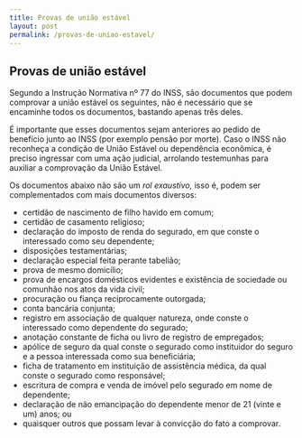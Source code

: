 ```yaml
---
title: Provas de união estável
layout: post
permalink: /provas-de-uniao-estavel/
---
```


<section class="container paginas">
  <div class="row">
    <div class="col-md-8">

  <h1>Provas de união estável</h1>

<p>

  Segundo a Instrução Normativa nº 77 do INSS, são documentos que podem comprovar a união estável os seguintes, não é necessário que se encaminhe todos os documentos, bastando apenas três deles.

  É importante que esses documentos sejam anteriores ao pedido de benefício junto ao INSS (por exemplo pensão por morte). Caso o INSS não reconheça a condição de União Estável ou dependência econômica, é preciso ingressar com uma ação judicial, arrolando testemunhas para auxiliar a comprovação da União Estável.

  Os documentos abaixo não são um <em>rol exaustivo,</em> isso é, podem ser complementados com mais documentos diversos:
</p>

  <ul>
    <li>certidão de nascimento de filho havido em comum;</li>
    <li>certidão de casamento religioso;</li>
    <li>declaração do imposto de renda do segurado, em que conste o interessado como seu dependente;</li>
    <li>disposições testamentárias;</li>
    <li>declaração especial feita perante tabelião;</li>
    <li>prova de mesmo domicílio;</li>
    <li>prova de encargos domésticos evidentes e existência de sociedade ou comunhão nos atos da vida civil;</li>
    <li>procuração ou fiança reciprocamente outorgada;</li>
    <li>conta bancária conjunta;</li>
    <li>registro em associação de qualquer natureza, onde conste o interessado como dependente do segurado;</li>
    <li>anotação constante de ficha ou livro de registro de empregados;</li>
    <li>apólice de seguro da qual conste o segurado como instituidor do seguro e a pessoa interessada como sua beneficiária;</li>
    <li>ficha de tratamento em instituição de assistência médica, da qual conste o segurado como responsável;</li>
    <li>escritura de compra e venda de imóvel pelo segurado em nome de dependente;</li>
    <li>declaração de não emancipação do dependente menor de 21 (vinte e um) anos; ou</li>
    <li>quaisquer outros que possam levar à convicção do fato a comprovar.</li>

  </ul>
    </div>
  </div>
</section>

